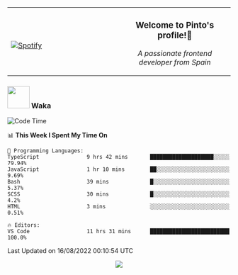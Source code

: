 <table width="100%" align="center"> 
  <tr>
  <td width="50%">
      
&nbsp; <br> [![Spotify](https://novatorem-zeta-rust.vercel.app/api/spotify)](https://open.spotify.com/user/novatorem-zeta-rust)

  </td>
  <td width="50%">
    <h3 align="center">Welcome to Pinto's profile!👋</h3>
    <p align="center"><em>A passionate frontend developer from Spain</em></p>
  </td>
  </table>

### <img src="https://media.giphy.com/media/VgCDAzcKvsR6OM0uWg/giphy.gif" width="50"> Waka

  <!--START_SECTION:waka-->
![Code Time](http://img.shields.io/badge/Code%20Time-761%20hrs%2038%20mins-blue)

📊 **This Week I Spent My Time On** 

```text
💬 Programming Languages: 
TypeScript               9 hrs 42 mins       ████████████████████░░░░░   79.94% 
JavaScript               1 hr 10 mins        ██░░░░░░░░░░░░░░░░░░░░░░░   9.69% 
Bash                     39 mins             █░░░░░░░░░░░░░░░░░░░░░░░░   5.37% 
SCSS                     30 mins             █░░░░░░░░░░░░░░░░░░░░░░░░   4.2% 
HTML                     3 mins              ░░░░░░░░░░░░░░░░░░░░░░░░░   0.51%

🔥 Editors: 
VS Code                  11 hrs 31 mins      █████████████████████████   100.0%

```


 Last Updated on 16/08/2022 00:10:54 UTC
<!--END_SECTION:waka-->

<div align="center">
<img src="https://github-readme-stats-gilt-tau.vercel.app/api/top-langs/?username=pinto-hub&layout=compact&theme=dracula" />
</div>
